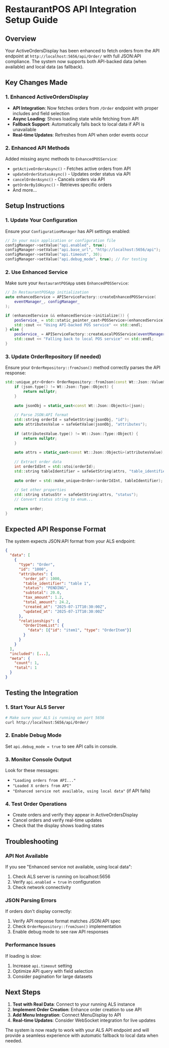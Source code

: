 # RestaurantPOS API Integration Setup Guide

## Overview

Your ActiveOrdersDisplay has been enhanced to fetch orders from the API endpoint at `http://localhost:5656/api/Order/` with full JSON:API compliance. The system now supports both API-backed data (when available) and local data (as fallback).

## Key Changes Made

### 1. Enhanced ActiveOrdersDisplay

- **API Integration**: Now fetches orders from `/Order` endpoint with proper includes and field selection
- **Async Loading**: Shows loading state while fetching from API
- **Fallback Support**: Automatically falls back to local data if API is unavailable
- **Real-time Updates**: Refreshes from API when order events occur

### 2. Enhanced API Methods

Added missing async methods to `EnhancedPOSService`:
- `getActiveOrdersAsync()` - Fetches active orders from API
- `updateOrderStatusAsync()` - Updates order status via API
- `cancelOrderAsync()` - Cancels orders via API
- `getOrderByIdAsync()` - Retrieves specific orders
- And more...

## Setup Instructions

### 1. Update Your Configuration

Ensure your `ConfigurationManager` has API settings enabled:

```cpp
// In your main application or configuration file
configManager->setValue("api.enabled", true);
configManager->setValue("api.base_url", "http://localhost:5656/api");
configManager->setValue("api.timeout", 30);
configManager->setValue("api.debug_mode", true); // For testing
```

### 2. Use Enhanced Service

Make sure your `RestaurantPOSApp` uses `EnhancedPOSService`:

```cpp
// In RestaurantPOSApp initialization
auto enhancedService = APIServiceFactory::createEnhancedPOSService(
    eventManager_, configManager_
);

if (enhancedService && enhancedService->initialize()) {
    posService_ = std::static_pointer_cast<POSService>(enhancedService);
    std::cout << "Using API-backed POS service" << std::endl;
} else {
    posService_ = APIServiceFactory::createLocalPOSService(eventManager_);
    std::cout << "Falling back to local POS service" << std::endl;
}
```

### 3. Update OrderRepository (if needed)

Ensure your `OrderRepository::fromJson()` method correctly parses the API response:

```cpp
std::unique_ptr<Order> OrderRepository::fromJson(const Wt::Json::Value& json) {
    if (json.type() != Wt::Json::Type::Object) {
        return nullptr;
    }
    
    auto jsonObj = static_cast<const Wt::Json::Object&>(json);
    
    // Parse JSON:API format
    std::string orderId = safeGetString(jsonObj, "id");
    auto attributesValue = safeGetValue(jsonObj, "attributes");
    
    if (attributesValue.type() != Wt::Json::Type::Object) {
        return nullptr;
    }
    
    auto attrs = static_cast<const Wt::Json::Object&>(attributesValue);
    
    // Extract order data
    int orderIdInt = std::stoi(orderId);
    std::string tableIdentifier = safeGetString(attrs, "table_identifier");
    
    auto order = std::make_unique<Order>(orderIdInt, tableIdentifier);
    
    // Set other properties
    std::string statusStr = safeGetString(attrs, "status");
    // Convert status string to enum...
    
    return order;
}
```

## Expected API Response Format

The system expects JSON:API format from your ALS endpoint:

```json
{
  "data": [
    {
      "type": "Order",
      "id": "1000",
      "attributes": {
        "order_id": 1000,
        "table_identifier": "table 1", 
        "status": "PENDING",
        "subtotal": 20.0,
        "tax_amount": 1.2,
        "total_amount": 24.2,
        "created_at": "2025-07-17T10:30:00Z",
        "updated_at": "2025-07-17T10:30:00Z"
      },
      "relationships": {
        "OrderItemList": {
          "data": [{"id": "item1", "type": "OrderItem"}]
        }
      }
    }
  ],
  "included": [...],
  "meta": {
    "count": 1,
    "total": 1
  }
}
```

## Testing the Integration

### 1. Start Your ALS Server
```bash
# Make sure your ALS is running on port 5656
curl http://localhost:5656/api/Order/
```

### 2. Enable Debug Mode
Set `api.debug_mode = true` to see API calls in console.

### 3. Monitor Console Output
Look for these messages:
- `"Loading orders from API..."`
- `"Loaded X orders from API"`
- `"Enhanced service not available, using local data"` (if API fails)

### 4. Test Order Operations
- Create orders and verify they appear in ActiveOrdersDisplay
- Cancel orders and verify real-time updates
- Check that the display shows loading states

## Troubleshooting

### API Not Available
If you see "Enhanced service not available, using local data":
1. Check ALS server is running on localhost:5656
2. Verify `api.enabled = true` in configuration
3. Check network connectivity

### JSON Parsing Errors
If orders don't display correctly:
1. Verify API response format matches JSON:API spec
2. Check `OrderRepository::fromJson()` implementation
3. Enable debug mode to see raw API responses

### Performance Issues
If loading is slow:
1. Increase `api.timeout` setting
2. Optimize API query with field selection
3. Consider pagination for large datasets

## Next Steps

1. **Test with Real Data**: Connect to your running ALS instance
2. **Implement Order Creation**: Enhance order creation to use API
3. **Add Menu Integration**: Connect MenuDisplay to API
4. **Real-time Updates**: Consider WebSocket integration for live updates

The system is now ready to work with your ALS API endpoint and will provide a seamless experience with automatic fallback to local data when needed.